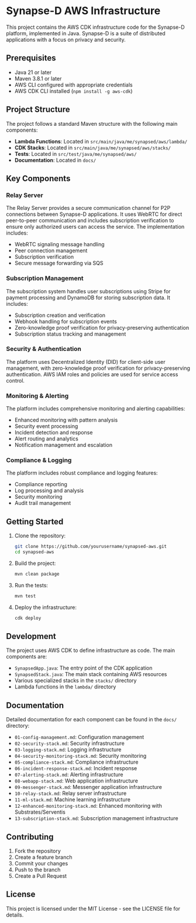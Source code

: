 # Synapse-D AWS Infrastructure

This project contains the AWS CDK infrastructure code for the Synapse-D platform, implemented in Java. Synapse-D is a suite of distributed applications with a focus on privacy and security.

## Prerequisites

- Java 21 or later
- Maven 3.8.1 or later
- AWS CLI configured with appropriate credentials
- AWS CDK CLI installed (`npm install -g aws-cdk`)

## Project Structure

The project follows a standard Maven structure with the following main components:

- **Lambda Functions**: Located in `src/main/java/me/synapsed/aws/lambda/`
- **CDK Stacks**: Located in `src/main/java/me/synapsed/aws/stacks/`
- **Tests**: Located in `src/test/java/me/synapsed/aws/`
- **Documentation**: Located in `docs/`

## Key Components

### Relay Server
The Relay Server provides a secure communication channel for P2P connections between Synapse-D applications. It uses WebRTC for direct peer-to-peer communication and includes subscription verification to ensure only authorized users can access the service. The implementation includes:
- WebRTC signaling message handling
- Peer connection management
- Subscription verification
- Secure message forwarding via SQS

### Subscription Management
The subscription system handles user subscriptions using Stripe for payment processing and DynamoDB for storing subscription data. It includes:
- Subscription creation and verification
- Webhook handling for subscription events
- Zero-knowledge proof verification for privacy-preserving authentication
- Subscription status tracking and management

### Security & Authentication
The platform uses Decentralized Identity (DID) for client-side user management, with zero-knowledge proof verification for privacy-preserving authentication. AWS IAM roles and policies are used for service access control.

### Monitoring & Alerting
The platform includes comprehensive monitoring and alerting capabilities:
- Enhanced monitoring with pattern analysis
- Security event processing
- Incident detection and response
- Alert routing and analytics
- Notification management and escalation

### Compliance & Logging
The platform includes robust compliance and logging features:
- Compliance reporting
- Log processing and analysis
- Security monitoring
- Audit trail management

## Getting Started

1. Clone the repository:
   ```bash
   git clone https://github.com/yourusername/synapsed-aws.git
   cd synapsed-aws
   ```

2. Build the project:
   ```bash
   mvn clean package
   ```

3. Run the tests:
   ```bash
   mvn test
   ```

4. Deploy the infrastructure:
   ```bash
   cdk deploy
   ```

## Development

The project uses AWS CDK to define infrastructure as code. The main components are:

- `SynapsedApp.java`: The entry point of the CDK application
- `SynapsedStack.java`: The main stack containing AWS resources
- Various specialized stacks in the `stacks/` directory
- Lambda functions in the `lambda/` directory

## Documentation

Detailed documentation for each component can be found in the `docs/` directory:

- `01-config-management.md`: Configuration management
- `02-security-stack.md`: Security infrastructure
- `03-logging-stack.md`: Logging infrastructure
- `04-security-monitoring-stack.md`: Security monitoring
- `05-compliance-stack.md`: Compliance infrastructure
- `06-incident-response-stack.md`: Incident response
- `07-alerting-stack.md`: Alerting infrastructure
- `08-webapp-stack.md`: Web application infrastructure
- `09-messenger-stack.md`: Messenger application infrastructure
- `10-relay-stack.md`: Relay server infrastructure
- `11-ml-stack.md`: Machine learning infrastructure
- `12-enhanced-monitoring-stack.md`: Enhanced monitoring with Substrates/Serventis
- `13-subscription-stack.md`: Subscription management infrastructure

## Contributing

1. Fork the repository
2. Create a feature branch
3. Commit your changes
4. Push to the branch
5. Create a Pull Request

## License

This project is licensed under the MIT License - see the LICENSE file for details. 
